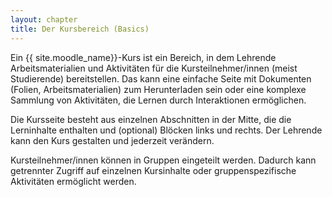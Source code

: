 ```yaml
---
layout: chapter
title: Der Kursbereich (Basics)
---
```


Ein {{ site.moodle_name}}-Kurs ist ein Bereich, in dem Lehrende Arbeitsmaterialien und Aktivitäten für die Kursteilnehmer/innen (meist Studierende) bereitstellen.
Das kann eine einfache Seite mit Dokumenten (Folien, Arbeitsmaterialien) zum Herunterladen sein oder eine komplexe Sammlung von Aktivitäten, die Lernen durch Interaktionen ermöglichen.

Die Kursseite besteht aus einzelnen Abschnitten in der Mitte, die die Lerninhalte enthalten und (optional) Blöcken links und rechts.
Der Lehrende kann den Kurs gestalten und jederzeit verändern.

Kursteilnehmer/innen können in Gruppen eingeteilt werden.
Dadurch kann getrennter Zugriff auf einzelnen Kursinhalte oder gruppenspezifische Aktivitäten ermöglicht werden.
